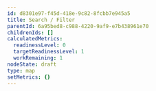 ```yaml
---
id: d8301e97-f45d-418e-9c82-8fcbb7e945a5
title: Search / Filter
parentId: 6a95bed8-c988-4220-9af9-e7b438961e70
childrenIds: []
calculatedMetrics:
  readinessLevel: 0
  targetReadinessLevel: 1
  workRemaining: 1
nodeState: draft
type: map
setMetrics: {}
---
```

